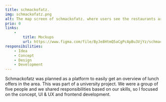 ```yaml
---
title: schmackofatz.
img: schmackofatz.png
alt: The map screen of schmackofatz. where users see the restaurants around them.
prio: 0
links:
    -
        title: Mockups
        url: https://www.figma.com/file/ByJe8HtmQ5aCgPcApBu3VjYz/schmackofatz.?node-id=0%3A1
responsibilities:
    - Idea
    - Concept
    - Design
    - Development
---
```


Schmackofatz was planned as a platform to easily get an overview of lunch offers in the area. This was part of a university project. We were a group of five people and we shared responsibilities based on our skills, so I focused on the concept, UI & UX and frontend development.
